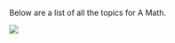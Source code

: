 <html>
<body>

<p>Below are a list of all the topics for A Math.</p>

<img src="![image](https://github.com/RegularCookiez/RegularCookiez.github.io/assets/142989415/bd2a785d-8d6a-44c9-a117-5873e8a59d46)">

</body>
</html>
